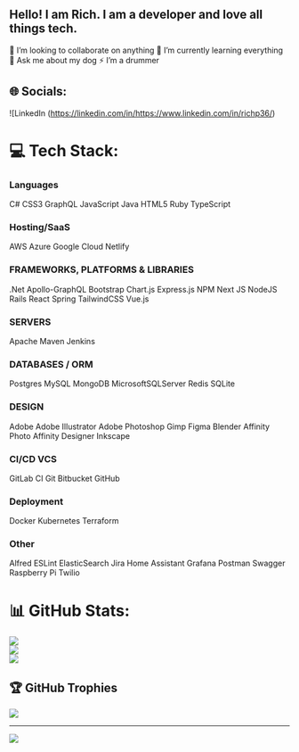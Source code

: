 ## Hello! I am Rich. I am a developer and love all things tech.  

<!--
**richardelloyd/richardelloyd** is a ✨ _special_ ✨ repository because its `README.md` (this file) appears on your GitHub profile
-->
👯 I’m looking to collaborate on anything
🌱 I’m currently learning everything
💬 Ask me about my dog
⚡ I’m a drummer

## 🌐 Socials:
![LinkedIn
(https://linkedin.com/in/https://www.linkedin.com/in/richp36/) 

# 💻 Tech Stack:

### Languages
C#
CSS3
GraphQL
JavaScript
Java
HTML5
Ruby
TypeScript

### Hosting/SaaS
AWS
Azure
Google Cloud
Netlify

### FRAMEWORKS, PLATFORMS & LIBRARIES
.Net
Apollo-GraphQL
Bootstrap
Chart.js
Express.js
NPM
Next JS
NodeJS
Rails
React
Spring
TailwindCSS
Vue.js

### SERVERS
Apache Maven
Jenkins

### DATABASES / ORM
Postgres
MySQL
MongoDB
MicrosoftSQLServer
Redis
SQLite

### DESIGN
Adobe
Adobe Illustrator
Adobe Photoshop
Gimp
Figma
Blender
Affinity Photo
Affinity Designer
Inkscape

### CI/CD VCS
GitLab CI
Git
Bitbucket
GitHub

### Deployment
Docker
Kubernetes
Terraform

### Other
Alfred
ESLint
ElasticSearch
Jira
Home Assistant
Grafana
Postman
Swagger
Raspberry Pi
Twilio

# 📊 GitHub Stats:
![](https://github-readme-stats.vercel.app/api?username=richardelloyd&theme=dracula&hide_border=false&include_all_commits=false&count_private=false)<br/>
![](https://github-readme-streak-stats.herokuapp.com/?user=richardelloyd&theme=dracula&hide_border=false)<br/>
![](https://github-readme-stats.vercel.app/api/top-langs/?username=richardelloyd&theme=dracula&hide_border=false&include_all_commits=false&count_private=false&layout=compact)

## 🏆 GitHub Trophies
![](https://github-profile-trophy.vercel.app/?username=richardelloyd&theme=radical&no-frame=false&no-bg=false&margin-w=4)

---
[![](https://visitcount.itsvg.in/api?id=richardelloyd&icon=0&color=0)](https://visitcount.itsvg.in)

<!-- Proudly created with GPRM ( https://gprm.itsvg.in ) -->
